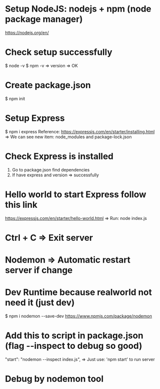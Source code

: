 # Setup NodeJS: nodejs + npm (node package manager)

https://nodejs.org/en/

# Check setup successfully

$ node -v
$ npm -v
=> version => OK

# Create package.json

$ npm init

# Setup Express

$ npm i express
Reference: https://expressjs.com/en/starter/installing.html
=> We can see new item: node_modules and package-lock.json

# Check Express is installed

1. Go to package.json find dependencies
2. If have express and version => successfully

# Hello world to start Express follow this link

https://expressjs.com/en/starter/hello-world.html
=> Run: node index.js

# Ctrl + C => Exit server

# Nodemon => Automatic restart server if change

# Dev Runtime because realworld not need it (just dev)

$ npm i nodemon --save-dev
https://www.npmjs.com/package/nodemon

# Add this to script in package.json (flag --inspect to debug so good)

"start": "nodemon --inspect index.js",
=> Just use: 'npm start' to run server

# Debug by nodemon tool
